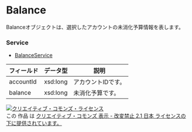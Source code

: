 # Balance
Balanceオブジェクトは、選択したアカウントの未消化予算情報を表します。
### Service
+ [BalanceService](../services/BalanceService.md)

| フィールド | データ型 | 説明 | 
|---|---|---|
| accountId| xsd:long| アカウントIDです。 |
| balance| xsd:long| 未消化予算です。 |
<a rel="license" href="http://creativecommons.org/licenses/by-nd/2.1/jp/"><img alt="クリエイティブ・コモンズ・ライセンス" style="border-width:0" src="https://i.creativecommons.org/l/by-nd/2.1/jp/88x31.png" /></a><br />この 作品 は <a rel="license" href="http://creativecommons.org/licenses/by-nd/2.1/jp/">クリエイティブ・コモンズ 表示 - 改変禁止 2.1 日本 ライセンスの下に提供されています。</a>
